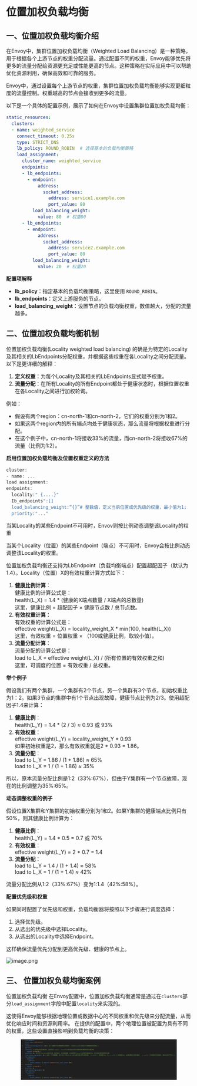 # 位置加权负载均衡

## 一、位置加权负载均衡介绍 <a href="#yi-wei-zhi-jia-quan-fu-zai-jun-heng-jie-shao-1" id="yi-wei-zhi-jia-quan-fu-zai-jun-heng-jie-shao-1"></a>

在Envoy中，集群位置加权负载均衡（Weighted Load Balancing）是一种策略，用于根据各个上游节点的权重分配流量。通过配置不同的权重，Envoy能够优先将更多的流量分配给资源更充足或性能更高的节点。这种策略在实际应用中可以帮助优化资源利用，确保高效和可靠的服务。

Envoy中，通过设置每个上游节点的权重，集群位置加权负载均衡能够实现更细粒度的流量控制。权重越高的节点会接收到更多的流量。

以下是一个具体的配置示例，展示了如何在Envoy中设置集群位置加权负载均衡：

```yaml
static_resources:
  clusters:
  - name: weighted_service
    connect_timeout: 0.25s
    type: STRICT_DNS
    lb_policy: ROUND_ROBIN  # 选择基本的负载均衡策略
    load_assignment:
      cluster_name: weighted_service
      endpoints:
      - lb_endpoints:
        - endpoint:
            address:
              socket_address:
                address: service1.example.com
                port_value: 80
          load_balancing_weight:
            value: 80  # 权重80
      - lb_endpoints:
        - endpoint:
            address:
              socket_address:
                address: service2.example.com
                port_value: 80
          load_balancing_weight:
            value: 20  # 权重20
```

**配置项解释**

* **lb\_policy**：指定基本的负载均衡策略，这里使用 `ROUND_ROBIN`。
* **lb\_endpoints**：定义上游服务的节点。
* **load\_balancing\_weight**：设置节点的负载均衡权重，数值越大，分配的流量越多。

## 二、位置加权负载均衡机制 <a href="#er-wei-zhi-jia-quan-fu-zai-jun-heng-ji-zhi-8" id="er-wei-zhi-jia-quan-fu-zai-jun-heng-ji-zhi-8"></a>

位置加权负载均衡(Locality weighted load balancing) 的确是为特定的Locality及其相关的LbEndpoints分配权重，并根据这些权重在各Locality之间分配流量。以下是更详细的解释：

1. **定义权重**：为每个Locality及其相关的LbEndpoints显式赋予权重。
2. **流量分配**：在所有Locality的所有Endpoint都处于健康状态时，根据位置权重在各Locality之间进行加权轮询。

例如：

* 假设有两个region：cn-north-1和cn-north-2，它们的权重分别为1和2。
* 如果这两个region内的所有端点均处于健康状态，那么流量将根据权重进行分配。
* 在这个例子中，cn-north-1将接收33%的流量，而cn-north-2将接收67%的流量（比例为1:2）。

**启用位置加权负载均衡及位置权重定义的方法**

```powershell
cluster:
- name: ...
load assignment:
endpoints:
  locality:" {....}"
  Ib_endpoints":[]
  load_balancing_weight:“{}”# 整数值，定义当前位置或优先级的权重，最小值为1;
  priority:"..."
```

当某Locality的某些Endpoint不可用时，Envov则按比例动态调整该Locality的权重

当某个Locality（位置）的某些Endpoint（端点）不可用时，Envoy会按比例动态调整该Locality的权重。

位置加权负载均衡还支持为LbEndpoint（负载均衡端点）配置超配因子（默认为1.4）。Locality（位置）X的有效权重计算方式如下：

1. **健康比例计算**：\
   健康比例的计算公式是：\
   health(L\_X) = 1.4 \* (健康的X端点数量 / X端点的总数量)\
   这里，健康比例 = 超配因子 × 健康节点数 / 总节点数。
2. **有效权重计算**：\
   有效权重的计算公式是：\
   effective weight(L\_X) = locality\_weight\_X \* min(100, health(L\_X))\
   这里，有效权重 = 位置权重 × （100或健康比例，取较小值）。
3. **流量分配计算**：\
   流量分配的计算公式是：\
   load to L\_X = effective weight(L\_X) / (所有位置的有效权重之和)\
   这里，可调度的位置 = 有效权重 / 总权重。

**举个例子**

假设我们有两个集群，一个集群有2个节点，另一个集群有3个节点，初始权重比为1：2。如果3节点的集群中有1个节点出现故障，健康节点比例为2/3。使用超配因子1.4来计算：

1. **健康比例**：\
   health(L\_Y) = 1.4 \* (2 / 3) ≈ 0.93 或 93%
2. **有效权重**：\
   effective weight(L\_Y) = locality\_weight\_Y \* 0.93\
   如果初始权重是2，那么有效权重就是2 \* 0.93 = 1.86。
3. **流量分配**：\
   load to L\_Y = 1.86 / (1 + 1.86) ≈ 65%\
   load to L\_X = 1 / (1 + 1.86) ≈ 35%

所以，原本流量分配比例是1:2（33%:67%），但由于Y集群有一个节点故障，现在的比例调整为35%:65%。

**动态调整权重的例子**

假设位置X集群和Y集群的初始权重分别为1和2。如果Y集群的健康端点比例只有50%，则其健康比例计算为：

1. **健康比例**：\
   health(L\_Y) = 1.4 \* 0.5 = 0.7 或 70%
2. **有效权重**：\
   effective weight(L\_Y) = 2 \* 0.7 = 1.4
3. **流量分配**：\
   load to L\_Y = 1.4 / (1 + 1.4) ≈ 58%\
   load to L\_X = 1 / (1 + 1.4) ≈ 42%

流量分配比例从1:2（33%:67%）变为1:1.4（42%:58%）。

**配置优先级和权重**

如果同时配置了优先级和权重，负载均衡器将按照以下步骤进行调度选择：

1. 选择优先级。
2. 从选出的优先级中选择Locality。
3. 从选出的Locality中选择Endpoint。

这样确保流量优先分配到更高优先级、健康的节点上。

![image.png](https://fynotefile.oss-cn-zhangjiakou.aliyuncs.com/fynote/fyfile/2817/1719843371035/9940a52e8ebe42aaa5875da4ddfbc9ef.png)

## 三、 位置加权负载均衡案例 <a href="#san-wei-zhi-jia-quan-fu-zai-jun-heng-an-li-32" id="san-wei-zhi-jia-quan-fu-zai-jun-heng-an-li-32"></a>

位置加权负载均衡 在Envoy配置中，位置加权负载均衡通常是通过在`clusters`部分`load_assignment`字段中配置`locality`来实现的。

这使得Envoy能够根据地理位置或数据中心的不同权重和优先级来分配流量，从而优化响应时间和资源利用率。 在提供的配置中，两个地理位置被配置为具有不同的权重，这些设置直接影响到负载均衡的决策：

<figure><img src="../../../../../.gitbook/assets/image (1) (1) (1) (1) (1).png" alt=""><figcaption></figcaption></figure>
